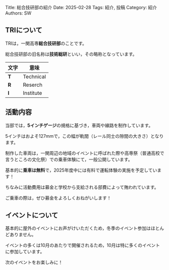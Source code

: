 Title: 総合技研部の紹介
Date: 2025-02-28
Tags: 紹介, 投稿
Category: 紹介
Authors: SW

## TRIについて

TRIは，一関高専**総合技研部**のことです。

総合技研部の旧名称は**技術総研**といい，その略称となっています。

|文字|意味|
|---|---|
|**T**|Technical|
|**R**|Reserch|
|**I**|Institute|

## 活動内容

当部では，**5インチゲージ**の規格に基づき，車両や線路を制作しています。

5インチはおよそ127mmで，この幅が軌間（レール同士の隙間の大きさ）となります。

制作した車両は，一関周辺の地域のイベントに呼ばれた際や高専祭（普通高校で言うところの文化祭）での乗車体験にて，一般公開しています。

基本的に**乗車は無料**で，2025年度中には有料で運転体験の実施を予定しています！

ちなみに活動費用は募金と学校から支給される部費によって賄われています。

ご乗車の際は，ぜひ募金をよろしくおねがいします！

## イベントについて

基本的に屋外のイベントにお声がけいただくため，冬季のイベント参加はほとんどありません。

イベントの多くは10月のあたりで開催されるため，10月は特に多くのイベントに参加しています。

次のイベントをお楽しみに！
